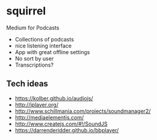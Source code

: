 # squirrel

Medium for Podcasts 

 * Collections of podcasts
 * nice listening interface
 * App with great offline settings
 * No sort by user
 * Transcriptions?

## Tech ideas

 * https://kolber.github.io/audiojs/
 * http://jplayer.org/
 * http://www.schillmania.com/projects/soundmanager2/
 * http://mediaelementjs.com/
 * http://www.createjs.com/#!/SoundJS
 * https://darrenderidder.github.io/bbplayer/
